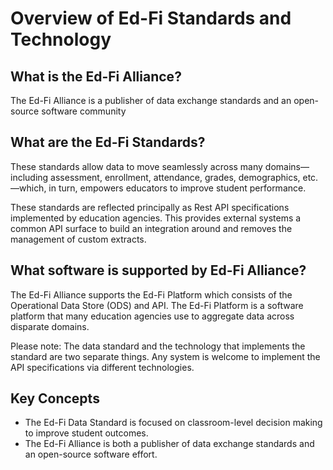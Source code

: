 # Overview of Ed-Fi Standards and Technology

## What is the Ed-Fi Alliance?

The Ed-Fi Alliance is a publisher of data exchange standards and an open-source software community

## What are the Ed-Fi Standards?

These standards allow data to move seamlessly across many domains—including assessment, enrollment, attendance, grades, demographics, etc.—which, in turn, empowers educators to improve student performance.

These standards are reflected principally as Rest API specifications implemented by education agencies. This provides external systems a common API surface to build an integration around and removes the management of custom extracts.

## What software is supported by Ed-Fi Alliance?

The Ed-Fi Alliance supports the Ed-Fi Platform which consists of the Operational Data Store (ODS) and API. The Ed-Fi Platform is a software platform that many education agencies use to aggregate data across disparate domains.

Please note: The data standard and the technology that implements the standard are two separate things. Any system is welcome to implement the API specifications via different technologies.

## Key Concepts

* The Ed-Fi Data Standard is focused on classroom-level decision making to improve student outcomes.
* The Ed-Fi Alliance is both a publisher of data exchange standards and an open-source software effort.
